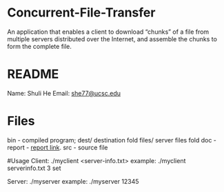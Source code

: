 # Concurrent-File-Transfer
An application that enables a client to download “chunks” of a file from multiple servers distributed over the Internet, and assemble the chunks to form the complete file.

# README
Name: Shuli He
Email: she77@ucsc.edu

# Files
bin - compiled program; dest/ destination fold files/ server files fold
doc - report - [report link](./doc/report.pdf).
src - source file

#Usage
Client:
./myclient <server-info.txt> <num-connections> <filename>
example: ./myclient serverinfo.txt 3 set

Server:
./myserver <port>
example: ./myserver 12345